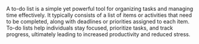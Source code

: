A to-do list is a simple yet powerful tool for organizing tasks and managing time effectively. It typically consists of a list of items or activities that need to be completed, along with deadlines or priorities assigned to each item. To-do lists help individuals stay focused, prioritize tasks, and track progress, ultimately leading to increased productivity and reduced stress.




